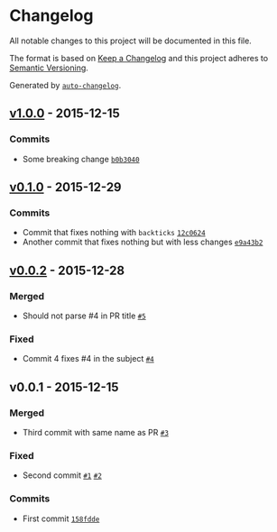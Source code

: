 # Changelog

All notable changes to this project will be documented in this file.

The format is based on [Keep a Changelog](https://keepachangelog.com/en/1.0.0/)
and this project adheres to [Semantic Versioning](https://semver.org/spec/v2.0.0.html).

Generated by [`auto-changelog`](https://github.com/CookPete/auto-changelog).

## [v1.0.0](https://github.com/user/repo/compare/v0.1.0...v1.0.0) - 2015-12-15

### Commits

- Some breaking change [`b0b3040`](https://github.com/user/repo/commit/b0b304049847d9568585bc11399fa6cfa4cab5dc)

## [v0.1.0](https://github.com/user/repo/compare/v0.0.2...v0.1.0) - 2015-12-29

### Commits

- Commit that fixes nothing with `backticks` [`12c0624`](https://github.com/user/repo/commit/12c0624e7e419a70bd5f3b403d7e0bd8f23ec617)
- Another commit that fixes nothing but with less changes [`e9a43b2`](https://github.com/user/repo/commit/e9a43b2bf50449fc0d84465308e6008cc1597bb3)

## [v0.0.2](https://github.com/user/repo/compare/v0.0.1...v0.0.2) - 2015-12-28

### Merged

- Should not parse #4 in PR title [`#5`](https://github.com/user/repo/pull/5)

### Fixed

- Commit 4 fixes #4 in the subject [`#4`](https://github.com/user/repo/issues/4)

## v0.0.1 - 2015-12-15

### Merged

- Third commit with same name as PR [`#3`](https://github.com/user/repo/pull/3)

### Fixed

- Second commit [`#1`](https://github.com/user/repo/issues/1) [`#2`](https://github.com/user/repo/issues/2)

### Commits

- First commit [`158fdde`](https://github.com/user/repo/commit/158fdde54b6188c9f9ca3034e9cb5bcc3fe3ff69)
